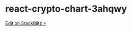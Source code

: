 # react-crypto-chart-3ahqwy

[Edit on StackBlitz ⚡️](https://stackblitz.com/edit/react-crypto-chart-3ahqwy)